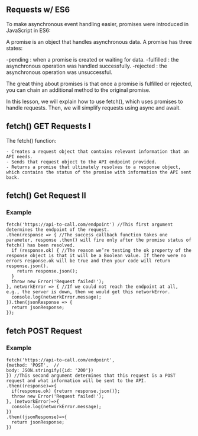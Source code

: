 ## Requests w/ ES6

To make asynchronous event handling easier, promises were introduced in JavaScript in ES6:

A promise is an object that handles asynchronous data. A promise has three states:

-pending : when a promise is created or waiting for data.
-fulfilled : the asynchronous operation was handled successfully.
-rejected : the asynchronous operation was unsuccessful.

The great thing about promises is that once a promise is fulfilled or rejected, you can chain an additional method to the original promise.

In this lesson, we will explain how to use fetch(), which uses promises to handle requests. Then, we will simplify requests using async and await.

## fetch() GET Requests I

The fetch() function:

```
- Creates a request object that contains relevant information that an API needs.
- Sends that request object to the API endpoint provided.
- Returns a promise that ultimately resolves to a response object, which contains the status of the promise with information the API sent back.

```
## fetch() Get Request II
### Example
```
fetch('https://api-to-call.com/endpoint') //This first argument determines the endpoint of the request.
.then(response => { //The success callback function takes one parameter, response .then() will fire only after the promise status of fetch() has been resolved.
  if (response.ok) { //The reason we’re testing the ok property of the response object is that it will be a Boolean value. If there were no errors response.ok will be true and then your code will return response.json().
    return response.json();
  }
  throw new Error('Request failed!');
}, networkError => { //If we could not reach the endpoint at all, e.g., the server is down, then we would get this networkError.
  console.log(networkError.message);
}).then(jsonResponse => {
  return jsonResponse;
});
```

## fetch POST Request 
### Example

```
fetch('https://api-to-call.com/endpoint',
{method: 'POST',  //
body: JSON.stringify({id: '200'})
}) //This second argument determines that this request is a POST request and what information will be sent to the API.
.then((response)=>{
  if(response.ok) {return response.json()};
  throw new Error('Request failed!');
}, (networkError)=>{
  console.log(networkError.message);
})
.then((jsonResponse)=>{
  return jsonResponse;
})
```
